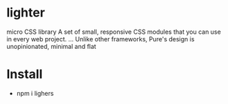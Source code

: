 # lighter
micro CSS library A set of small, responsive CSS modules that you can use in every web project. ... Unlike other frameworks, Pure's design is unopinionated, minimal and flat


# Install

+ npm i lighers